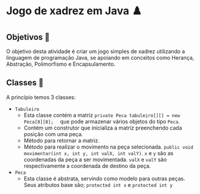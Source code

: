 # Jogo de xadrez em Java ♟️
## Objetivos 🎯

O objetivo desta atividade é criar um jogo simples de xadrez utilizando a linguagem de programação Java, se apoiando em conceitos como Herança, Abstração, Polimorfismo e Encapsulamento.

## Classes 📃
A princípio temos 3 classes:
  - `Tabuleiro` 
      - Esta classe contém a matriz `private Peca tabuleiro[][] = new Peca[8][8];  ` que pode armazenar vários objetos do tipo `Peca`.
      - Contém um construtor que inicializa a matriz preenchendo cada posição com uma peça.
      - Método para retornar a matriz.
      - Método para realizar o movimento na peça selecionada. `public void movimentar(int x, int y, int valX, int valY)`. `x` e `y` são as coordenadas da peça a ser         movimentada. `valX` e `valY` são respectivamente a coordenada de destino da peça.
  - `Peca`
    - Esta classe é abstrata, servindo como modelo para outras peças. Seus atributos base são; `protected int x` e `protected int y`  
